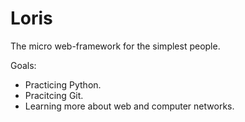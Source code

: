 # Loris
The micro web-framework for the simplest people.

Goals:
  - Practicing Python.
  - Pracitcing Git.
  - Learning more about web and computer networks.
